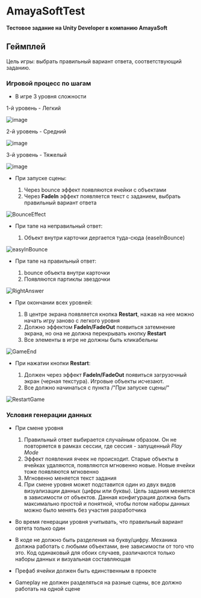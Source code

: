 # AmayaSoftTest  
  
**Тестовое задание на Unity Developer в компанию AmayaSoft**  
  
## Геймплей  
  
Цель игры: выбрать правильный вариант ответа, соответствующий заданию.  
  
### Игровой процесс по шагам  
  
* В игре 3 уровня сложности  
  
1-й уровень - Легкий    
  
![image](https://user-images.githubusercontent.com/36508387/121701003-ab545e80-cafa-11eb-821a-1e480a60ecfe.png)    
  
2-й уровень - Средний  
  
![image](https://user-images.githubusercontent.com/36508387/121701161-d343c200-cafa-11eb-91f1-ff08634247dc.png)    
  
3-й уровень - Тяжелый  
  
![image](https://user-images.githubusercontent.com/36508387/121701236-e35ba180-cafa-11eb-8763-0c77a7e3bf45.png)    
  
* При запуске сцены:  
  
  1. Через bounce эффект появляются ячейки с объектами  
  2. Через **FadeIn** эффект появляется текст с заданием, выбрать правильный вариант ответа  
  
![BounceEffect](https://user-images.githubusercontent.com/36508387/121702540-2d915280-cafc-11eb-951d-19473d39e883.gif)  
  
* При тапе на неправильный ответ:  
  
  1. Объект внутри карточки дергается туда-сюда (easeInBounce)  
  
![easyInBounce](https://user-images.githubusercontent.com/36508387/121703540-261e7900-cafd-11eb-9290-1e358f186ada.gif)  
  
* При тапе на правильный ответ:  
  
  1. bounce объекта внутри карточки  
  2. Появляются партиклы звездочки  
  
![RightAnswer](https://user-images.githubusercontent.com/36508387/121706102-81ea0180-caff-11eb-82f9-cbd1baae7b54.gif)    
  
* При окончании всех уровней:  
  
  1. В центре экрана появляется кнопка **Restart**, нажав на нее можно начать игру заново с легкого уровня  
  2. Должно эффектом **FadeIn/FadeOut** появиться затемнение экрана, но она не должна перекрывать кнопку **Restart**  
  3. Все элементы в игре не должны быть кликабельны  
  
![GameEnd](https://user-images.githubusercontent.com/36508387/121707321-a2ff2200-cb00-11eb-8ca8-d63313e5178f.gif)    
  
* При нажатии кнопки **Restart**:    
  
  1. Должен через эффект **FadeIn/FadeOut** появиться загрузочный экран (черная текстура). Игровые объекты исчезают.
  2. Все должно начинаться с пункта /"При запуске сцены/"
  
![RestartGame](https://user-images.githubusercontent.com/36508387/121709008-4b61b600-cb02-11eb-9a4c-1bb4045f6cb8.gif)  
  
### Условия генерации данных    
  
* При смене уровня    
  
  1. Правильный ответ выбирается случайным образом. Он не повторяется в рамках сессии, где сессия - запущенный *Play Mode*  
  2. Эффект появления ячеек не происходит. Старые объекты в ячейках удаляются, появляются мгновенно новые. Новые ячейки тоже появляются мгновенно  
  3. Мгновенно меняется текст задания  
  4. При смене уровня может подставится один из двух видов визуализации данных (цифры или буквы). Цель задания меняется в зависимости от объектов. Данная конфигурация должна быть максимально простой и понятной, чтобы потом наборы данных можно было менять без участия разработчика  
  
* Во время генерации уровня учитывать, что правильный вариант овтета только один    
  
* В коде не должно быть разделения на букву/цифру. Механика должна работать с любыми объектами, вне зависимости от того что это. Код одинаковый для обоих случаев, различаются только наборы данных и визуальная составляющая    
  
* Префаб ячейки должен быть единственным в проекте  
  
* Gameplay не должен разделяться на разные сцены, все должно работать на одной сцене  
